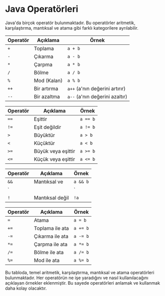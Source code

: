 # Java Operatörleri

Java'da birçok operatör bulunmaktadır. Bu operatörler aritmetik, karşılaştırma, mantıksal ve atama gibi farklı kategorilere ayrılabilir.

| Operatör | Açıklama               | Örnek                 |
|----------|------------------------|-----------------------|
| `+`      | Toplama                | `a + b`               |
| `-`      | Çıkarma                | `a - b`               |
| `*`      | Çarpma                 | `a * b`               |
| `/`      | Bölme                  | `a / b`               |
| `%`      | Mod (Kalan)            | `a % b`               |
| `++`     | Bir artırma            | `a++` (a'nın değerini artırır) |
| `--`     | Bir azaltma            | `a--` (a'nın değerini azaltır) |

| Operatör | Açıklama               | Örnek                 |
|----------|------------------------|-----------------------|
| `==`     | Eşittir                | `a == b`              |
| `!=`     | Eşit değildir          | `a != b`              |
| `>`      | Büyüktür               | `a > b`               |
| `<`      | Küçüktür               | `a < b`               |
| `>=`     | Büyük veya eşittir     | `a >= b`              |
| `<=`     | Küçük veya eşittir     | `a <= b`              |

| Operatör | Açıklama               | Örnek                 |
|----------|------------------------|-----------------------|
| `&&`     | Mantıksal ve           | `a && b`              |
| `||`     | Mantıksal veya          | `a || b`              |
| `!`      | Mantıksal değil         | `!a`                  |

| Operatör | Açıklama               | Örnek                 |
|----------|------------------------|-----------------------|
| `=`      | Atama                  | `a = b`               |
| `+=`     | Toplama ile ata        | `a += b`              |
| `-=`     | Çıkarma ile ata        | `a -= b`              |
| `*=`     | Çarpma ile ata         | `a *= b`              |
| `/=`     | Bölme ile ata          | `a /= b`              |
| `%=`     | Mod ile ata            | `a %= b`              |

Bu tabloda, temel aritmetik, karşılaştırma, mantıksal ve atama operatörleri bulunmaktadır. Her operatörün ne işe yaradığını ve nasıl kullanılacağını açıklayan örnekler eklenmiştir. Bu sayede operatörleri anlamak ve kullanmak daha kolay olacaktır.
